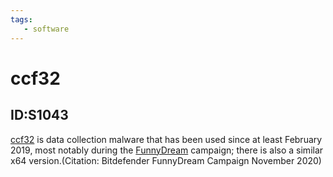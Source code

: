 ```yaml
---
tags:
   - software
---
```

# ccf32
## ID:S1043
[ccf32](/mitre/software/S1043) is data collection malware that has been used since at least February 2019, most notably during the [FunnyDream](/mitre/campaigns/C0007) campaign; there is also a similar x64 version.(Citation: Bitdefender FunnyDream Campaign November 2020)
